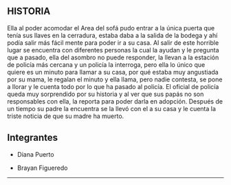 ## HISTORIA 

Ella al poder  acomodar el Area del sofá pudo entrar a la única puerta que tenía sus llaves en la cerradura, estaba daba a la salida de la bodega y ahí podía salir más fácil mente para poder ir a su casa. Al salir de este horrible lugar se encuentra con diferentes personas la cual la ayudan y le pregunta que a pasado, ella del asombro no puede responder, la llevan a la estación de policía más cercana y un policía la interroga, pero ella lo único que quiere es un minuto para llamar a su casa, por qué estaba muy angustiada por su mama, le regalan el minuto y ella llama, pero nadie contesta, se pone a llorar y le cuenta todo por lo que ha pasado al policía. El oficial de policía queda muy sorprendido por su historia y al ver que sus papás no son responsables con ella, la reporta para poder darla en adopción. Después de un tiempo su padre la encuentra se la llevó con el a su casa y le cuenta la triste noticia de que su madre ha muerto.

## Integrantes 

* Diana Puerto 

* Brayan Figueredo

*********************************************************************************************
